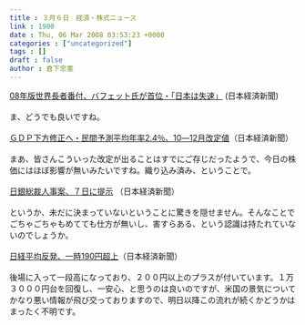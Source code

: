 ```yaml
---
title : ３月６日　経済・株式ニュース
link : 1900
date : Thu, 06 Mar 2008 03:53:23 +0000
categories : ["uncategorized"]
tags : []
draft : false
author : 倉下忠憲
---
```


<A HREF="http://www.nikkei.co.jp/news/main/20080306AT2M0601606032008.html" TARGET="_blank">08年版世界長者番付、バフェット氏が首位・「日本は失速」</A> (日本経済新聞)<BR><BR>ま、どうでも良いですね。<BR><BR><A HREF="http://www.nikkei.co.jp/news/keizai/20080306AT3S0501M05032008.html" TARGET="_blank">ＧＤＰ下方修正へ・民間予測平均年率2.4％、10―12月改定値</A>（日本経済新聞）<BR><BR>まあ、皆さんこういった改定が出ることはすでにご存じだったようで、今日の株価にはほぼ影響が無いみたいですね。織り込み済み、ということで。<BR><BR><A HREF="http://www.nikkei.co.jp/news/main/20080306NT000Y37606032008.html" TARGET="_blank">日銀総裁人事案、７日に提示</A> （日本経済新聞）<BR><BR>というか、未だに決まっていないということに驚きを隠せません。そんなことでごちゃごちゃもめてても仕方が無いし、害すらある、という認識は持たれていないのでしょうか。<BR><BR><A HREF="http://www.nikkei.co.jp/news/main/20080306AT2C0600B06032008.html" TARGET="_blank">日経平均反発、一時190円超上</A>（日本経済新聞）<BR><BR>後場に入って一段高になっており、２００円以上のプラスが付いています。１万３０００円台を回復し、一安心、と思うのは良いのですが、米国の景気についてかなり悪い情報が飛び交っておりますので、明日以降この流れが続くかどうかはまったく不明です。<BR><br><br>
